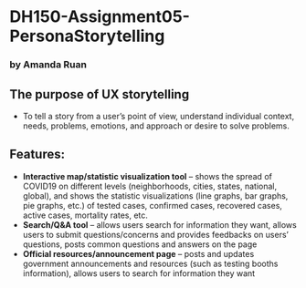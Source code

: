 # DH150-Assignment05-PersonaStorytelling
### by Amanda Ruan

## The purpose of UX storytelling 
- To tell a story from a user’s point of view, understand individual context, needs, problems, emotions, and approach or desire to solve problems.

## Features:
-	__Interactive map/statistic visualization tool__ – shows the spread of COVID19 on different levels (neighborhoods, cities, states, national, global), and shows the statistic visualizations (line graphs, bar graphs, pie graphs, etc.) of tested cases, confirmed cases, recovered cases, active cases, mortality rates, etc.
-	__Search/Q&A tool__ – allows users search for information they want, allows users to submit questions/concerns and provides feedbacks on users’ questions, posts common questions and answers on the page
-	__Official resources/announcement page__ – posts and updates government announcements and resources (such as testing booths information), allows users to search for information they want

